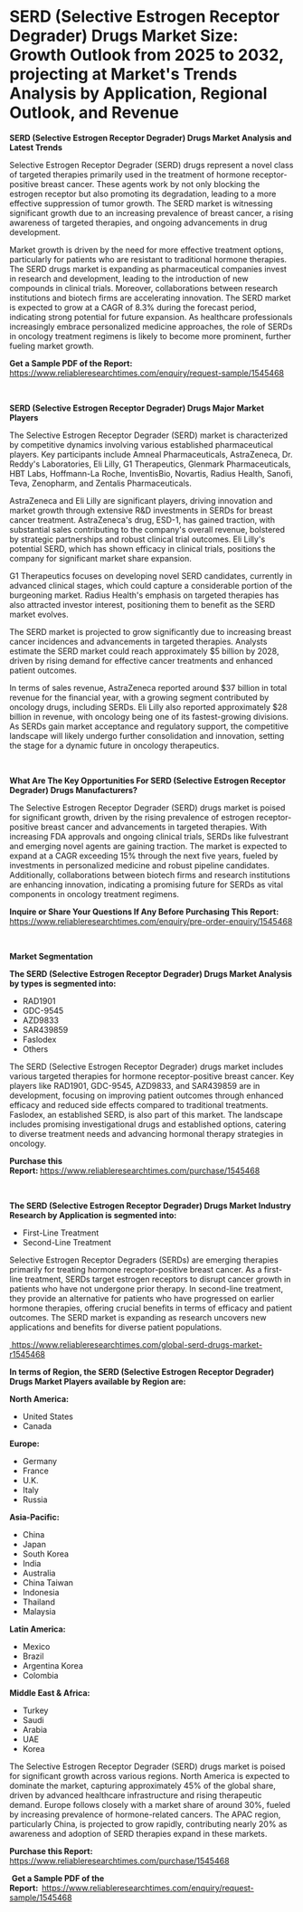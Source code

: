 <p><h1>SERD (Selective Estrogen Receptor Degrader) Drugs Market Size: Growth Outlook from 2025 to 2032, projecting at Market's Trends Analysis by Application, Regional Outlook, and Revenue</h1></p><p><strong>SERD (Selective Estrogen Receptor Degrader) Drugs Market Analysis and Latest Trends</strong></p>
<p><p>Selective Estrogen Receptor Degrader (SERD) drugs represent a novel class of targeted therapies primarily used in the treatment of hormone receptor-positive breast cancer. These agents work by not only blocking the estrogen receptor but also promoting its degradation, leading to a more effective suppression of tumor growth. The SERD market is witnessing significant growth due to an increasing prevalence of breast cancer, a rising awareness of targeted therapies, and ongoing advancements in drug development.</p><p>Market growth is driven by the need for more effective treatment options, particularly for patients who are resistant to traditional hormone therapies. The SERD drugs market is expanding as pharmaceutical companies invest in research and development, leading to the introduction of new compounds in clinical trials. Moreover, collaborations between research institutions and biotech firms are accelerating innovation. The SERD market is expected to grow at a CAGR of 8.3% during the forecast period, indicating strong potential for future expansion. As healthcare professionals increasingly embrace personalized medicine approaches, the role of SERDs in oncology treatment regimens is likely to become more prominent, further fueling market growth.</p></p>
<p><strong>Get a Sample PDF of the Report:&nbsp;</strong> <a href="https://www.reliableresearchtimes.com/enquiry/request-sample/1545468?utm_campaign=2233&utm_medium=2&utm_source=Github&utm_content=ia&utm_term=13042025&utm_id=serd-selective-estrogen-receptor-degrader-drugs">https://www.reliableresearchtimes.com/enquiry/request-sample/1545468</a></p>
<p>&nbsp;</p>
<p><strong>SERD (Selective Estrogen Receptor Degrader) Drugs Major Market Players</strong></p>
<p><p>The Selective Estrogen Receptor Degrader (SERD) market is characterized by competitive dynamics involving various established pharmaceutical players. Key participants include Amneal Pharmaceuticals, AstraZeneca, Dr. Reddy's Laboratories, Eli Lilly, G1 Therapeutics, Glenmark Pharmaceuticals, HBT Labs, Hoffmann-La Roche, InventisBio, Novartis, Radius Health, Sanofi, Teva, Zenopharm, and Zentalis Pharmaceuticals.</p><p>AstraZeneca and Eli Lilly are significant players, driving innovation and market growth through extensive R&D investments in SERDs for breast cancer treatment. AstraZeneca's drug, ESD-1, has gained traction, with substantial sales contributing to the company's overall revenue, bolstered by strategic partnerships and robust clinical trial outcomes. Eli Lilly's potential SERD, which has shown efficacy in clinical trials, positions the company for significant market share expansion.</p><p>G1 Therapeutics focuses on developing novel SERD candidates, currently in advanced clinical stages, which could capture a considerable portion of the burgeoning market. Radius Health's emphasis on targeted therapies has also attracted investor interest, positioning them to benefit as the SERD market evolves.</p><p>The SERD market is projected to grow significantly due to increasing breast cancer incidences and advancements in targeted therapies. Analysts estimate the SERD market could reach approximately $5 billion by 2028, driven by rising demand for effective cancer treatments and enhanced patient outcomes.</p><p>In terms of sales revenue, AstraZeneca reported around $37 billion in total revenue for the financial year, with a growing segment contributed by oncology drugs, including SERDs. Eli Lilly also reported approximately $28 billion in revenue, with oncology being one of its fastest-growing divisions. As SERDs gain market acceptance and regulatory support, the competitive landscape will likely undergo further consolidation and innovation, setting the stage for a dynamic future in oncology therapeutics.</p></p>
<p>&nbsp;</p>
<p><strong>What Are The Key Opportunities For SERD (Selective Estrogen Receptor Degrader) Drugs Manufacturers?</strong></p>
<p><p>The Selective Estrogen Receptor Degrader (SERD) drugs market is poised for significant growth, driven by the rising prevalence of estrogen receptor-positive breast cancer and advancements in targeted therapies. With increasing FDA approvals and ongoing clinical trials, SERDs like fulvestrant and emerging novel agents are gaining traction. The market is expected to expand at a CAGR exceeding 15% through the next five years, fueled by investments in personalized medicine and robust pipeline candidates. Additionally, collaborations between biotech firms and research institutions are enhancing innovation, indicating a promising future for SERDs as vital components in oncology treatment regimens.</p></p>
<p><strong>Inquire or Share Your Questions If Any Before Purchasing This Report:</strong> <a href="https://www.reliableresearchtimes.com/enquiry/pre-order-enquiry/1545468?utm_campaign=2233&utm_medium=2&utm_source=Github&utm_content=ia&utm_term=13042025&utm_id=serd-selective-estrogen-receptor-degrader-drugs">https://www.reliableresearchtimes.com/enquiry/pre-order-enquiry/1545468</a></p>
<p>&nbsp;</p>
<p><strong>Market Segmentation</strong></p>
<p><strong>The SERD (Selective Estrogen Receptor Degrader) Drugs Market Analysis by types is segmented into:</strong></p>
<p><ul><li>RAD1901</li><li>GDC-9545</li><li>AZD9833</li><li>SAR439859</li><li>Faslodex</li><li>Others</li></ul></p>
<p><p>The SERD (Selective Estrogen Receptor Degrader) drugs market includes various targeted therapies for hormone receptor-positive breast cancer. Key players like RAD1901, GDC-9545, AZD9833, and SAR439859 are in development, focusing on improving patient outcomes through enhanced efficacy and reduced side effects compared to traditional treatments. Faslodex, an established SERD, is also part of this market. The landscape includes promising investigational drugs and established options, catering to diverse treatment needs and advancing hormonal therapy strategies in oncology.</p></p>
<p><strong>Purchase this Report:&nbsp;</strong><a href="https://www.reliableresearchtimes.com/purchase/1545468?utm_campaign=2233&utm_medium=2&utm_source=Github&utm_content=ia&utm_term=13042025&utm_id=serd-selective-estrogen-receptor-degrader-drugs">https://www.reliableresearchtimes.com/purchase/1545468</a></p>
<p>&nbsp;</p>
<p><strong>The SERD (Selective Estrogen Receptor Degrader) Drugs Market Industry Research by Application is segmented into:</strong></p>
<p><ul><li>First-Line Treatment</li><li>Second-Line Treatment</li></ul></p>
<p><p>Selective Estrogen Receptor Degraders (SERDs) are emerging therapies primarily for treating hormone receptor-positive breast cancer. As a first-line treatment, SERDs target estrogen receptors to disrupt cancer growth in patients who have not undergone prior therapy. In second-line treatment, they provide an alternative for patients who have progressed on earlier hormone therapies, offering crucial benefits in terms of efficacy and patient outcomes. The SERD market is expanding as research uncovers new applications and benefits for diverse patient populations.</p></p>
<p><a href="https://www.reliableresearchtimes.com/global-serd-drugs-market-r1545468?utm_campaign=2233&utm_medium=2&utm_source=Github&utm_content=ia&utm_term=13042025&utm_id=serd-selective-estrogen-receptor-degrader-drugs">&nbsp;https://www.reliableresearchtimes.com/global-serd-drugs-market-r1545468</a></p>
<p><strong>In terms of Region, the SERD (Selective Estrogen Receptor Degrader) Drugs Market Players available by Region are:</strong></p>
<p>
    <p> <strong> North America: </strong>
        <ul>
            <li>United States</li>
            <li>Canada</li>
        </ul>
        </p> 
    <p> <strong> Europe: </strong>
        <ul>
            <li>Germany</li>
            <li>France</li>
            <li>U.K.</li>
            <li>Italy</li>
            <li>Russia</li>
        </ul>
        </p> 
    <p> <strong> Asia-Pacific: </strong>
        <ul>
            <li>China</li>
            <li>Japan</li>
            <li>South Korea</li>
            <li>India</li>
            <li>Australia</li>
            <li>China Taiwan</li>
            <li>Indonesia</li>
            <li>Thailand</li>
            <li>Malaysia</li>
        </ul>
        </p> 
    <p> <strong> Latin America: </strong>
        <ul>
            <li>Mexico</li>
            <li>Brazil</li>
            <li>Argentina Korea</li>
            <li>Colombia</li>
        </ul>
        </p> 
    <p> <strong> Middle East & Africa: </strong>
        <ul>
            <li>Turkey</li>
            <li>Saudi</li>
            <li>Arabia</li>
            <li>UAE</li>
            <li>Korea</li>
        </ul>
    </p>
    </p>
<p><p>The Selective Estrogen Receptor Degrader (SERD) drugs market is poised for significant growth across various regions. North America is expected to dominate the market, capturing approximately 45% of the global share, driven by advanced healthcare infrastructure and rising therapeutic demand. Europe follows closely with a market share of around 30%, fueled by increasing prevalence of hormone-related cancers. The APAC region, particularly China, is projected to grow rapidly, contributing nearly 20% as awareness and adoption of SERD therapies expand in these markets.</p></p>
<p><strong>Purchase this Report: </strong><a href="https://www.reliableresearchtimes.com/purchase/1545468?utm_campaign=2233&utm_medium=2&utm_source=Github&utm_content=ia&utm_term=13042025&utm_id=serd-selective-estrogen-receptor-degrader-drugs">https://www.reliableresearchtimes.com/purchase/1545468</a></p>
<p>&nbsp;<strong>Get a Sample PDF of the Report:&nbsp;&nbsp;</strong><a href="https://www.reliableresearchtimes.com/enquiry/request-sample/1545468?utm_campaign=2233&utm_medium=2&utm_source=Github&utm_content=ia&utm_term=13042025&utm_id=serd-selective-estrogen-receptor-degrader-drugs">https://www.reliableresearchtimes.com/enquiry/request-sample/1545468</a></p>
<p><strong></strong></p>
<p><p></p><p></p><p></p></p>
